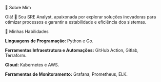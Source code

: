 :woman:  Sobre Mim

Olá! 👋 Sou SRE Analyst, apaixonada por explorar soluções inovadoras para otimizar processos e garantir a estabilidade e eficiência dos sistemas.

:rocket:  Minhas Habilidades

**Linguagens de Programação:** Python e Go.

**Ferramentas Infraestrutura e Automações:** GitHub Action, Gitlab, Terraform.

**Cloud:** Kubernetes e AWS. 

**Ferramentas de Monitoramento:** Grafana, Prometheus, ELK.




